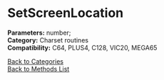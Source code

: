 # SetScreenLocation

**Parameters:** number;  
**Category:** Charset routines  
**Compatibility:** C64,  PLUS4, C128, VIC20, MEGA65  


[Back to Categories](../categories/charset_routines.md)  
[Back to Methods List](../../SUMMARY.md)
